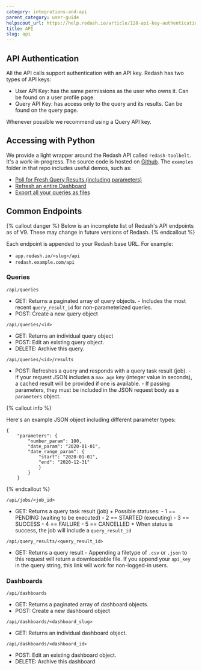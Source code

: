 ```yaml
---
category: integrations-and-api
parent_category: user-guide
helpscout_url: https://help.redash.io/article/128-api-key-authentication
title: API
slug: api
---
```


## API Authentication

All the API calls support authentication with an API key. Redash has two types
of API keys:

- User API Key: has the same permissions as the user who owns it. Can be found
  on a user profile page.
- Query API Key: has access only to the query and its results. Can be found on
  the query page.

Whenever possible we recommend using a Query API key.

## Accessing with Python

We provide a light wrapper around the Redash API called `redash-toolbelt`. It's
a work-in-progress. The source code is hosted on
[Github](https://github.com/getredash/redash-toolbelt). The `examples` folder in
that repo includes useful demos, such as:

- [Poll for Fresh Query Results (including parameters)](https://github.com/getredash/redash-toolbelt/blob/master/redash_toolbelt/examples/refresh_query.py)
- [Refresh an entire Dashboard](https://github.com/getredash/redash-toolbelt/blob/master/redash_toolbelt/examples/refresh_dashboard.py)
- [Export all your queries as files](https://github.com/getredash/redash-toolbelt/blob/master/redash_toolbelt/examples/query_export.py)

## Common Endpoints

{% callout danger %} Below is an incomplete list of Redash's API endpoints as of
V9. These may change in future versions of Redash. {% endcallout %}

Each endpoint is appended to your Redash base URL. For example:

- `app.redash.io/<slug>/api`
- `redash.example.com/api`

### Queries

`/api/queries`

- GET: Returns a paginated array of query objects. - Includes the most recent
  `query_result_id` for non-parameterized queries.
- POST: Create a new query object

`/api/queries/<id>`

- GET: Returns an individual query object
- POST: Edit an existing query object.
- DELETE: Archive this query.

`/api/queries/<id>/results`

- POST: Refreshes a query and responds with a query task result (job). - If your
  request JSON includes a `max_age` key (integer value in seconds), a cached
  result will be provided if one is available. - If passing parameters, they
  must be included in the JSON request body as a `parameters` object.

{% callout info %}

Here's an example JSON object including different parameter types:

```
{
    "parameters": {
    	"number_param": 100,
    	"date_param": "2020-01-01",
    	"date_range_param": {
    		"start": "2020-01-01",
    		"end": "2020-12-31"
    		}
    	}
    }
```

{% endcallout %}

`/api/jobs/<job_id>`

- GET: Returns a query task result (job) + Possible statuses: - 1 == PENDING
  (waiting to be executed) - 2 == STARTED (executing) - 3 == SUCCESS - 4 ==
  FAILURE - 5 == CANCELLED + When status is success, the job will include a
  `query_result_id`

`/api/query_results/<query_result_id>`

- GET: Returns a query result - Appending a filetype of `.csv` or `.json` to
  this request will return a downloadable file. If you append your `api_key` in
  the query string, this link will work for non-logged-in users.

### Dashboards

`/api/dashboards`

- GET: Returns a paginated array of dashboard objects.
- POST: Create a new dashboard object

`/api/dashboards/<dashboard_slug>`

- GET: Returns an individual dashboard object.

`/api/dashboards/<dashboard_id>`

- POST: Edit an existing dashboard object.
- DELETE: Archive this dashboard

